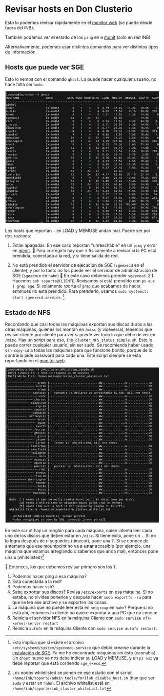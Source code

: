 # Revisar hosts en Don Clusterio

Esto lo podemos revisar rápidamente en el [monitor web](http://penfield.inb.unam.mx/monitor.html) (se puede desde fuera del INB). 

También podemos ver el estado de los `ping` en e [monit](http://penfield:2812/) (solo en red INB).

Alternativamente, podemos usar distintos comandos para ver distintos tipos de información.

## Hosts que puede ver SGE
Esto lo vemos con el comando `qhost`. Lo puede hacer cualquier usuario, no hace falta ser `sudo`.

![](images/2024-12-11-11-07-16.png)

Los hosts que reportan `-` en LOAD y MEMUSE andan mal. Puede ser por dos razones:
1. Están apagadas. En ese caso reportan "unreachable" en un `ping` y error en [monit](http://penfield:2812/).
:construction_worker: Para corregirlo hay que ir físicamente a revisar si la PC está prendida, conectada a la red, y si tiene salida de red.


2. No está prendido el servidor de ejecución de SGE (`sgeexecd` en el cliente), y por lo tanto no los puede ver el servidor de administración de SGE (`sgeadmin` en `hahn`)
:construction_worker: En este caso debemos prender `sgeexecd`. 
2.1. Hacemos `ssh soporte@CLIENTE`. Revisamos si está prendido con `ps aux | grep sge`. Si solamente rporta el `grep` que acabamos de hacer, entonces no está prendido. Para prenderlo, usamos `sudo systemctl start sgeexecd.service`. [^1]
[^1]: Esto implica que sí existe el archivo `/etc/systemd/system/sgeexecd.service` que debió crearse durante la [instalación de SGE](https://hackmd.io/50k2ZcDVSQudUunpcKaqMw). Ya me he encontrado máquinas sin ésto (cannabis). Un `qhost` nuevo ya nos debe indicar su LOAD y MEMUSE, y un `ps aux` ya debe reportar que está corriendo `sge_execd`.


## Estado de NFS
Recordando que casi todas las máquinas exportan sus discos duros a las otras máquinas, quienes los montan en `/misc` (y viceversa), tenemos que revisar cliente por cliente para ver si puede ver todo lo que debe de ver en `/misc`. Hay un script para eso, `inb_cluster_NFS_status_simple.sh`. Esto lo puede correr cualquier usuario, sin ser sudo. Se recomienda haber usado `ssh-copy-id` a todas las máquinas para que funcione bonito, porque de lo contrario pide password para cada una. Este script siempre se está reportando en el [monitor web](http://penfield.inb.unam.mx/monitor.html).

![](images/2024-12-11-11-05-42.png)

En este script hay un renglón para cada máquina, quien intenta leer cada uno de los discos que deben estar en `/misc`. Si tiene éxito, pone un `.`. Si no lo logra después de _n_ segundos (timeout), pone una `T`. Si se conoce de antemano que ese mountpoint no va a estar accesible (por ejemplo, una máquina que estamos arreglando o sabemos que anda mal), entonces pone una `W` (whitelisted)[^2]
[^2]: Los nodos whitelisted se ponen en ese estado con el script `/home/inb/soporte/admin_tools/fmrilab_disable_host.sh` (hay que ser `sudo` y estar en `hahn`). El archivo whitelist está en `/home/inb/soporte/inb_cluster_whiteList.txt`


:construction_worker: Entonces, los que debemos revisar primero son los `T`. 
1. Podemos hacer ping a esa máquina?
2. Está conectada a la red?
3. Podemos hacer ssh?
4. Sabe exportar sus discos? Revisa `/etc/exports` en esa máquina. Si no estaba, no olvides ponerlos y después hacer `sudo exportfs -ra` para que se lea ese archivo y se exporten las cosas.
5. La máquina que no puede leer está en `netgroup` en `hahn`? Porque si no está ahí, entonces la cliente no quiere exportar a una PC que no conoce.
6. Reinicia el servidor NFS en la máquina Cliente con `sudo service nfs-kernel-server restart`
7. Reinicia `autofs` en la máquina Cliente con `sudo service autofs restart`.



